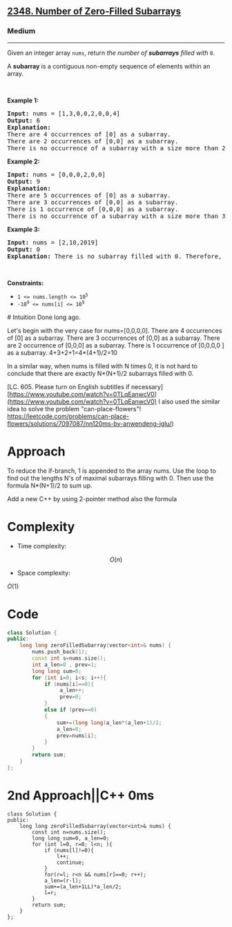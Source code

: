 <h2><a href="https://leetcode.com/problems/number-of-zero-filled-subarrays/?envType=daily-question&envId=2025-08-19">2348. Number of Zero-Filled Subarrays</a></h2><h3>Medium</h3><hr><p>Given an integer array <code>nums</code>, return <em>the number of <strong>subarrays</strong> filled with </em><code>0</code>.</p>

<p>A <strong>subarray</strong> is a contiguous non-empty sequence of elements within an array.</p>

<p>&nbsp;</p>
<p><strong class="example">Example 1:</strong></p>

<pre>
<strong>Input:</strong> nums = [1,3,0,0,2,0,0,4]
<strong>Output:</strong> 6
<strong>Explanation:</strong> 
There are 4 occurrences of [0] as a subarray.
There are 2 occurrences of [0,0] as a subarray.
There is no occurrence of a subarray with a size more than 2 filled with 0. Therefore, we return 6.</pre>

<p><strong class="example">Example 2:</strong></p>

<pre>
<strong>Input:</strong> nums = [0,0,0,2,0,0]
<strong>Output:</strong> 9
<strong>Explanation:
</strong>There are 5 occurrences of [0] as a subarray.
There are 3 occurrences of [0,0] as a subarray.
There is 1 occurrence of [0,0,0] as a subarray.
There is no occurrence of a subarray with a size more than 3 filled with 0. Therefore, we return 9.
</pre>

<p><strong class="example">Example 3:</strong></p>

<pre>
<strong>Input:</strong> nums = [2,10,2019]
<strong>Output:</strong> 0
<strong>Explanation:</strong> There is no subarray filled with 0. Therefore, we return 0.
</pre>

<p>&nbsp;</p>
<p><strong>Constraints:</strong></p>

<ul>
	<li><code>1 &lt;= nums.length &lt;= 10<sup>5</sup></code></li>
	<li><code>-10<sup>9</sup> &lt;= nums[i] &lt;= 10<sup>9</sup></code></li>
</ul>
# Intuition
<!-- Describe your first thoughts on how to solve this problem. -->
Done long ago. 

Let's begin with the very case for nums=[0,0,0,0].
There are 4 occurrences of [0] as a subarray.
There are 3 occurrences of [0,0] as a subarray.
There are 2 occurrence of [0,0,0] as a subarray.
There is 1 occurrence of [0,0,0,0 ] as a subarray.
4+3+2+1=4*(4+1)/2=10

In a similar way, when nums is filled with N times 0, it is not hard to conclude that there are exactly N*(N+1)/2 subarrays filled with 0.

[LC. 605. Please turn on English subtitles if necessary]
[https://www.youtube.com/watch?v=0TLqEanwcV0](https://www.youtube.com/watch?v=0TLqEanwcV0)
I also used the similar idea to solve the problem "can-place-flowers"!
https://leetcode.com/problems/can-place-flowers/solutions/7097087/nn120ms-by-anwendeng-jglu/)

# Approach
<!-- Describe your approach to solving the problem. -->
To reduce the if-branch, 1 is appended to the array nums.
Use the loop to find out the lengths N's of  maximal subarrays filling with 0. Then use the formula N*(N+1)/2 to sum up.

Add a new C++ by using 2-pointer method also the formula
# Complexity
- Time complexity:
<!-- Add your time complexity here, e.g. $$O(n)$$ -->
$$O(n)$$
- Space complexity:
<!-- Add your space complexity here, e.g. $$O(n)$$ -->
$O(1)$
# Code
```cpp []
class Solution {
public:
    long long zeroFilledSubarray(vector<int>& nums) {
        nums.push_back(1);
        const int s=nums.size();
        int a_len=0 , prev=1;
        long long sum=0;
        for (int i=0; i<s; i++){
            if (nums[i]==0){
                 a_len++;
                 prev=0;
            }     
            else if (prev==0)
            {
                sum+=(long long)a_len*(a_len+1)/2;
                a_len=0;
                prev=nums[i];
            }
        }
        return sum;
    }
};
```
# 2nd Approach||C++ 0ms
```
class Solution {
public:
    long long zeroFilledSubarray(vector<int>& nums) {
        const int n=nums.size();
        long long sum=0, a_len=0;
        for (int l=0, r=0; l<n; ){
            if (nums[l]!=0){
                l++;
                continue;
            }
            for(r=l; r<n && nums[r]==0; r++);
            a_len=(r-l);
            sum+=(a_len+1LL)*a_len/2;
            l=r;
        }
        return sum;
    }
};
```
